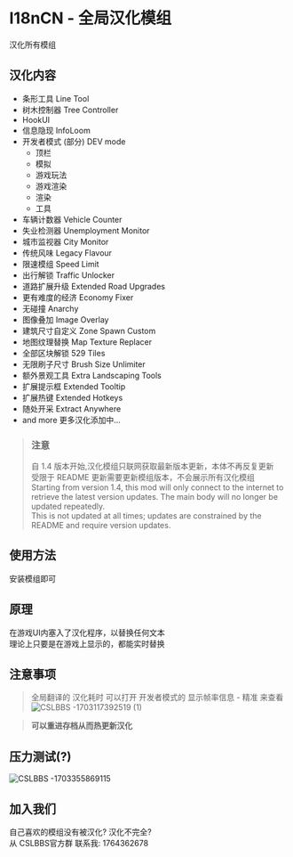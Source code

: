 # I18nCN - 全局汉化模组  
汉化所有模组   

## 汉化内容​
* 条形工具 Line Tool
* 树木控制器 Tree Controller
* HookUI
* 信息隐现 InfoLoom
* 开发者模式 (部分) DEV mode
  * 顶栏
  * 模拟
  * 游戏玩法
  * 游戏渲染
  * 渲染
  * 工具
* 车辆计数器 Vehicle Counter
* 失业检测器 Unemployment Monitor
* 城市监视器 City Monitor
* 传统风味 Legacy Flavour
* 限速模组 Speed Limit
* 出行解锁 Traffic Unlocker
* 道路扩展升级 Extended Road Upgrades
* 更有难度的经济 Economy Fixer
* 无碰撞 Anarchy
* 图像叠加 Image Overlay
* 建筑尺寸自定义 Zone Spawn Custom
* 地图纹理替换 Map Texture Replacer
* 全部区块解锁 529 Tiles  
* 无限刷子尺寸 Brush Size Unlimiter  
* 额外景观工具 Extra Landscaping Tools  
* 扩展提示框 Extended Tooltip
* 扩展热键 Extended Hotkeys  
* 随处开采 Extract Anywhere
* and more 
更多汉化添加中...  

> ### **注意**  
> 自 1.4 版本开始,汉化模组只联网获取最新版本更新，本体不再反复更新   
> 受限于 README 更新需要更新模组版本，不会展示所有汉化模组  
> Starting from version 1.4, this mod will only connect to the internet to retrieve the latest version updates. The main body will no longer be updated repeatedly.  
> This is not updated at all times; updates are constrained by the README and require version updates.
  
## 使用方法​  
安装模组即可  
  
## 原理​  
在游戏UI内塞入了汉化程序，以替换任何文本  
理论上只要是在游戏上显示的，都能实时替换  

## 注意事项​
> 全局翻译的 汉化耗时 可以打开 开发者模式的 显示帧率信息 - 精准 来查看  
> ![CSLBBS -1703117392519 (1)](https://github.com/thx114/mio-i18-cn/assets/52259890/1e1c5c18-eac6-4e3e-a4b5-e0e3431eb51c)

> **可以重进存档从而热更新汉化**

## 压力测试(?)​
![CSLBBS -1703355869115](https://github.com/thx114/mio-i18-cn/assets/52259890/f59f17da-ac4b-417b-8856-0a91f082ce07)

## 加入我们​
自己喜欢的模组没有被汉化? 汉化不完全?  
从 CSLBBS官方群 联系我: 1764362678  
